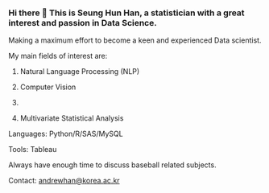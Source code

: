 ### Hi there 👋 This is Seung Hun Han, a statistician with a great interest and passion in Data Science.

Making a maximum effort to become a keen and experienced Data scientist.

My main fields of interest are:

1. Natural Language Processing (NLP)

2. Computer Vision 

3. 

4. Multivariate Statistical Analysis

Languages: Python/R/SAS/MySQL

Tools: Tableau

Always have enough time to discuss baseball related subjects.

Contact: andrewhan@korea.ac.kr
